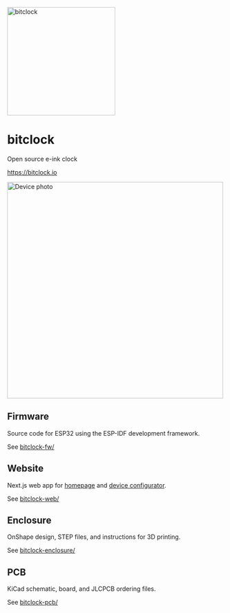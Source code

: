 <img src="https://github.com/goat-hill/bitclock/assets/220799/5121ca8b-19c7-4db0-9a81-38fae36ac5df" width="250" alt="bitclock" />

# bitclock
Open source e-ink clock

https://bitclock.io

<img src="https://github.com/goat-hill/bitclock/assets/220799/4416cb05-0625-438e-961c-3917e9b5334f" width="500" alt="Device photo" />

## Firmware

Source code for ESP32 using the ESP-IDF development framework.

See [bitclock-fw/](bitclock-fw/)

## Website

Next.js web app for [homepage](https://bitclock.io) and [device configurator](https://bitclock.io/connect).

See [bitclock-web/](bitclock-web/)

## Enclosure

OnShape design, STEP files, and instructions for 3D printing.

See [bitclock-enclosure/](bitclock-enclosure/)

## PCB

KiCad schematic, board, and JLCPCB ordering files.

See [bitclock-pcb/](bitclock-pcb/)
